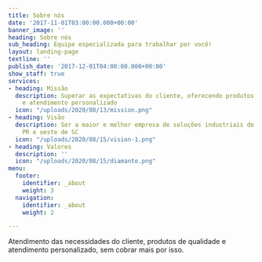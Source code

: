 ```yaml
---
title: Sobre nós
date: '2017-11-01T03:00:00.000+00:00'
banner_image: ''
heading: Sobre nós
sub_heading: Equipe especializada para trabalhar por você!
layout: landing-page
textline: ''
publish_date: '2017-12-01T04:00:00.000+00:00'
show_staff: true
services:
- heading: Missão
  description: Superar as expectativas do cliente, oferecendo produtos de qualidade
    e atendimento personalizado
  icon: "/uploads/2020/08/13/mission.png"
- heading: Visão
  description: Ser a maior e melhor empresa de soluções industriais do sudoeste do
    PR e oeste de SC
  icon: "/uploads/2020/08/15/vision-1.png"
- heading: Valores
  description: ''
  icon: "/uploads/2020/08/15/diamante.png"
menu:
  footer:
    identifier: _about
    weight: 3
  navigation:
    identifier: _about
    weight: 2

---
```

Atendimento das necessidades do cliente, produtos de qualidade e atendimento personalizado, sem cobrar mais por isso.